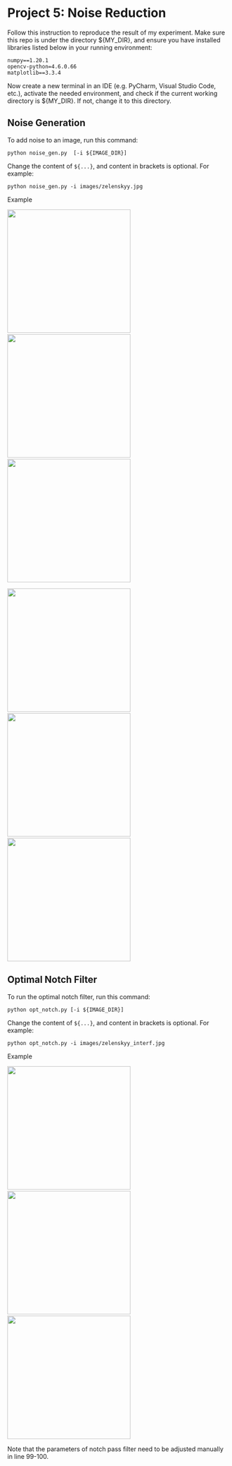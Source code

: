 # Project 5: Noise Reduction
Follow this instruction to reproduce the result of my experiment. Make sure this repo is under the directory ${MY_DIR}, and ensure you have installed libraries listed below in your running environment:

```
numpy==1.20.1
opencv-python=4.6.0.66
matplotlib==3.3.4
```

Now create a new terminal in an IDE (e.g. PyCharm, Visual Studio Code, etc.),
activate the needed environment,
and check if the current working directory is ${MY_DIR}. If not, change it to this directory.

## Noise Generation
To add noise to an image, run this command:

```
python noise_gen.py  [-i ${IMAGE_DIR}]
```

Change the content of ```${...}```, and content in brackets is optional. For example:

```
python noise_gen.py -i images/zelenskyy.jpg
```

Example
<p>
  <img src='images/zelenskyy.jpg' width='280'/>&nbsp;&nbsp;<img src='images/zelenskyy_gn.jpg' width='280'/>&nbsp;&nbsp;<img src='images/zelenskyy_pn.jpg' width='280'/>
</p>
<p>
  <img src='images/zelenskyy_prd.jpg' width='280'/>&nbsp;&nbsp;<img src='images/zelenskyy_wn_2.5e+04.jpg' width='280'/>&nbsp;&nbsp;<img src='images/zelenskyy_wn_1e+05.jpg' width='280'/>
</p>

## Optimal Notch Filter
To run the optimal notch filter, run this command:

```
python opt_notch.py [-i ${IMAGE_DIR}]
```

Change the content of ```${...}```, and content in brackets is optional. For example:

```
python opt_notch.py -i images/zelenskyy_interf.jpg
```

Example
<p>
  <img src='images/zelenskyy_interf.jpg' width='280'/>&nbsp;&nbsp;<img src='images/zelenskyy_interf_denoised.jpg' width='280'/>&nbsp;&nbsp;<img src='images/zelenskyy_interf_opt_denoised.jpg' width='280'/>
</p>

Note that the parameters of notch pass filter need to be adjusted manually in line 99-100.
